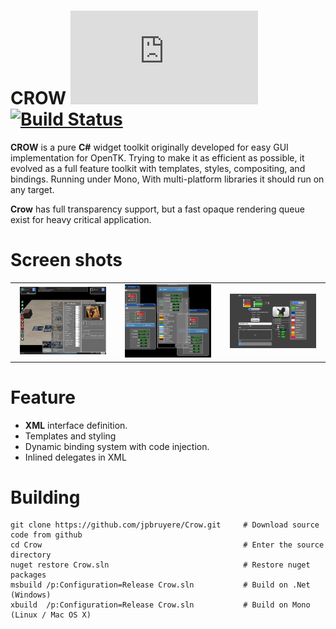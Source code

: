 CROW [![NuGet Version and Downloads](https://buildstats.info/nuget/Crow.dll)](https://www.nuget.org/packages/Crow.dll/) [![Build Status](https://travis-ci.org/jpbruyere/Crow.svg?branch=master)](https://travis-ci.org/jpbruyere/Crow)
===========

**CROW** is a pure **C#** widget toolkit originally developed for easy GUI implementation for OpenTK.
Trying to make it as efficient as possible, it evolved as a full feature toolkit with templates, styles, compositing,  and  bindings.
Running under Mono, With multi-platform libraries it should run on any target.

**Crow** has full transparency support, but a fast opaque rendering queue exist for heavy critical application.

Screen shots
============
<table width="100%">
  <tr>
    <td width="30%" align="center"><img src="/magic3d.png?raw=true" alt="Magic3d" width="90%"/></td>
    <td width="30%" align="center"><img src="/screenshot1.png?raw=true" alt="Screen Shot" width="90%" /> </td>
    <td width="30%" align="center"><img src="/screenshot2.png?raw=true" alt="Screen Shot" width="90%"/> </td>
  </tr>
</table>

Feature
========

- **XML** interface definition.
- Templates and styling
- Dynamic binding system with code injection.
- Inlined delegates in XML

Building
========

```
git clone https://github.com/jpbruyere/Crow.git   	# Download source code from github
cd Crow	                                    		# Enter the source directory
nuget restore Crow.sln								# Restore nuget packages
msbuild /p:Configuration=Release Crow.sln			# Build on .Net (Windows)
xbuild  /p:Configuration=Release Crow.sln			# Build on Mono (Linux / Mac OS X)
```
